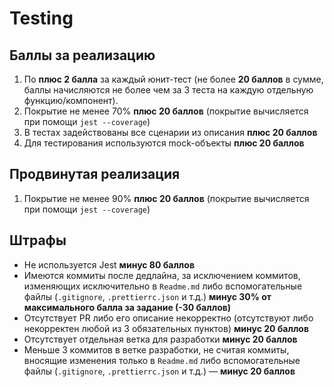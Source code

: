 # Testing

## Баллы за реализацию

1. По **плюс 2 балла** за каждый юнит-тест (не более **20 баллов** в сумме, баллы начисляются не более чем за 3 теста на каждую отдельную функцию/компонент).
2. Покрытие не менее 70% **плюс 20 баллов** (покрытие вычисляется при помощи `jest --coverage`)
3. В тестах задействованы все сценарии из описания **плюс 20 баллов**
4. Для тестирования используются mock-объекты **плюс 20 баллов**

## Продвинутая реализация

1. Покрытие не менее 90% **плюс 20 баллов** (покрытие вычисляется при помощи `jest --coverage`)

## Штрафы 
* Не используется Jest **минус 80 баллов**
* Имеются коммиты после дедлайна, за исключением коммитов, изменяющих исключительно в `Readme.md` либо вспомогательные файлы (`.gitignore`, `.prettierrc.json` и т.д.) **минус 30% от максимального балла за задание (-30 баллов)**
* Отсутствует PR либо его описание некорректно (отсутствуют либо некорректен любой из 3 обязательных пунктов) **минус 20 баллов**
* Отсутствует отдельная ветка для разработки **минус 20 баллов**
* Меньше 3 коммитов в ветке разработки, не считая коммиты, вносящие изменения только в `Readme.md` либо вспомогательные файлы (`.gitignore`, `.prettierrc.json` и т.д.) — **минус 20 баллов**



